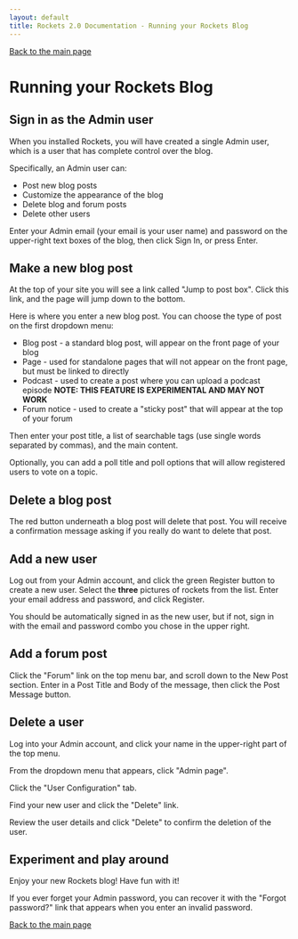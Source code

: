 ```yaml
---
layout: default
title: Rockets 2.0 Documentation - Running your Rockets Blog
---
```


[Back to the main page](index.md)

# Running your Rockets Blog

## Sign in as the Admin user

When you installed Rockets, you will have created a single Admin user, which is a user that has complete control over the blog.

Specifically, an Admin user can:

* Post new blog posts
* Customize the appearance of the blog
* Delete blog and forum posts
* Delete other users

Enter your Admin email (your email is your user name) and password on the upper-right text boxes of the blog, then click Sign In, or press Enter.

## Make a new blog post

At the top of your site you will see a link called "Jump to post box". Click this link, and the page will jump down to the bottom.

Here is where you enter a new blog post. You can choose the type of post on the first dropdown menu:

* Blog post - a standard blog post, will appear on the front page of your blog
* Page - used for standalone pages that will not appear on the front page, but must be linked to directly
* Podcast - used to create a post where you can upload a podcast episode **NOTE: THIS FEATURE IS EXPERIMENTAL AND MAY NOT WORK**
* Forum notice - used to create a "sticky post" that will appear at the top of your forum

Then enter your post title, a list of searchable tags (use single words separated by commas), and the main content.

Optionally, you can add a poll title and poll options that will allow registered users to vote on a topic.

## Delete a blog post

The red button underneath a blog post will delete that post. You will receive a confirmation message asking if you really do want to delete that post.

## Add a new user

Log out from your Admin account, and click the green Register button to create a new user. Select the **three** pictures of rockets from the list. Enter your email address and password, and click Register.

You should be automatically signed in as the new user, but if not, sign in with the email and password combo you chose in the upper right.

## Add a forum post

Click the "Forum" link on the top menu bar, and scroll down to the New Post section.  Enter in a Post Title and Body of the message, then click the Post Message button.

## Delete a user

Log into your Admin account, and click your name in the upper-right part of the top menu.

From the dropdown menu that appears, click "Admin page".

Click the "User Configuration" tab.

Find your new user and click the "Delete" link.  

Review the user details and click "Delete" to confirm the deletion of the user.

## Experiment and play around

Enjoy your new Rockets blog! Have fun with it!

If you ever forget your Admin password, you can recover it with the "Forgot password?" link that appears when you enter an invalid password.

[Back to the main page](index.md)
